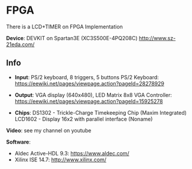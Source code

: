 # FPGA
There is a LCD+TIMER on FPGA Implementation

**Device**: DEVKIT on Spartan3E (XC3S500E-4PQ208C)
	http://www.sz-21eda.com/

## Info
* **Input**: PS/2 keyboard, 8 triggers, 5 buttons
PS/2 Keyboard:
	https://eewiki.net/pages/viewpage.action?pageId=28278929

* **Output**: VGA display (640x480), LED Matrix 8x8
VGA Controller:
	https://eewiki.net/pages/viewpage.action?pageId=15925278 
 
* **Chips**: 
DS1302  - Trickle-Charge Timekeeping Chip (Maxim Integrated)
LCD1602 - Display 16x2 with parallel interface (Noname)
 
**Video**: see my channel on youtube 

**Software**:
* Aldec Active-HDL 9.3: 
	https://www.aldec.com/
* Xilinx ISE 14.7: 
	http://www.xilinx.com/
